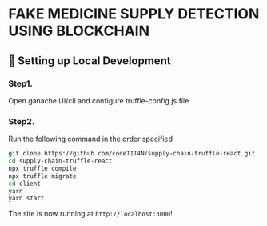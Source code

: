 # FAKE MEDICINE SUPPLY DETECTION USING BLOCKCHAIN
##  🔧 Setting up Local Development
### Step1.
Open ganache UI/cli and configure truffle-config.js file
### Step2.
Run the following command in the order specified
```bash
git clone https://github.com/codeTIT4N/supply-chain-truffle-react.git
cd supply-chain-truffle-react
npx truffle compile
npx truffle migrate
cd client
yarn
yarn start
```

The site is now running at `http://localhost:3000`!
